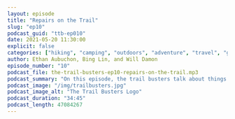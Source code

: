 ```yaml
---
layout: episode
title: "Repairs on the Trail"
slug: "ep10"
podcast_guid: "ttb-ep010"
date: 2021-05-20 11:30:00
explicit: false
categories: ["hiking", "camping", "outdoors", "adventure", "travel", "gear"]
author: Ethan Aubuchon, Bing Lin, and Will Damon
episode_number: "10"
podcast_file: the-trail-busters-ep10-repairs-on-the-trail.mp3
podcast_summary: "On this episode, the trail busters talk about things breaking on the trail and how to fix them.  They break down tools and gear that can get you out of a jam, and maintenance that should be tackled between trips."
podcast_image: "/img/trailbusters.jpg"
podcast_image_alt: "The Trail Busters Logo"
podcast_duration: "34:45"
podcast_length: 47084267
---
```

